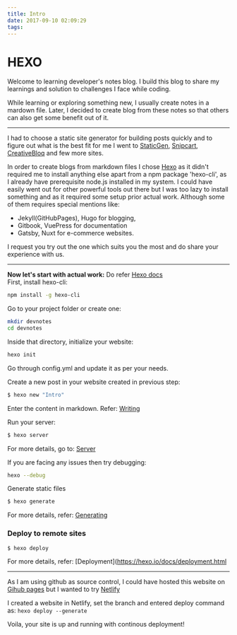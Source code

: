 ```yaml
---
title: Intro
date: 2017-09-10 02:09:29
tags:
---
```


# HEXO

Welcome to learning developer's notes blog.
I build this blog to share my learnings and solution to challenges I face while coding.

While learning or exploring something new, I usually create notes in a mardown file.
Later, I decided to create blog from these notes so that others can also get some benefit out of it.

---

I had to choose a static site generator for building posts quickly and to figure out what is the best fit for me I went to [StaticGen](https://www.staticgen.com/), [Snipcart](https://snipcart.com/blog/choose-best-static-site-generator), [CreativeBloq](https://www.creativebloq.com/features/10-best-static-site-generators) and few more sites.

In order to create blogs from markdown files I chose [Hexo](https://hexo.io/) as it didn't required me to install anything else apart from a npm package 'hexo-cli', as I already have prerequisite node.js installed in my system.
I could have easily went out for other powerful tools out there but I was too lazy to install something and as it required some setup prior actual work.
Although some of them requires special mentions like:

-   Jekyll(GitHubPages), Hugo for blogging,
-   Gitbook, VuePress for documentation
-   Gatsby, Nuxt for e-commerce websites.

I request you try out the one which suits you the most and do share your experience with us.

---

**Now let's start with actual work:**
Do refer [Hexo docs](https://hexo.io/docs)  
First, install hexo-cli:

```bash
npm install -g hexo-cli
```

Go to your project folder or create one:

```bash
mkdir devnotes
cd devnotes
```

Inside that directory, initialize your website:

```bash
hexo init
```

Go through config.yml and update it as per your needs.

Create a new post in your website created in previous step:

```bash
$ hexo new "Intro"
```

Enter the content in markdown.
Refer: [Writing](https://hexo.io/docs/writing.html)

Run your server:

```bash
$ hexo server
```

For more details, go to: [Server](https://hexo.io/docs/server.html)

If you are facing any issues then try debugging:

```bash
hexo --debug
```

Generate static files

```bash
$ hexo generate
```

For more details, refer: [Generating](https://hexo.io/docs/generating.html)

### Deploy to remote sites

```bash
$ hexo deploy
```

For more details, refer: [Deployment](https://hexo.io/docs/deployment.html

---

As I am using github as source control, I could have hosted this website on [Gihub pages](https://pages.github.com/) but I wanted to try [Netlify](https://www.netlify.com/)

I created a website in Netlify, set the branch and entered deploy command as:
`hexo deploy --generate`

Voila, your site is up and running with continous deployment!
